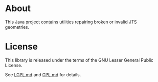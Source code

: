 # About

This Java project contains utilities repairing broken or invalid
[JTS](https://github.com/dr-jts/jts) geometries.

# License

This library is released under the terms of the GNU Lesser General Public
License.

See  [LGPL.md](LGPL.md) and [GPL.md](GPL.md) for details.
